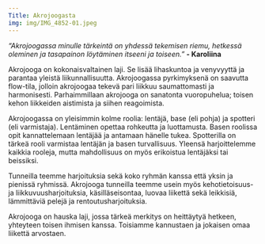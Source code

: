 ```yaml
---
Title: Akrojoogasta
img: img/IMG_4852-01.jpeg
---
```

*“Akrojoogassa minulle tärkeintä on  yhdessä tekemisen riemu, hetkessä oleminen ja 
tasapainon löytäminen itseeni ja toiseen.”* **- Karoliina**

Akrojooga on kokonaisvaltainen laji. Se lisää lihaskuntoa ja venyvyyttä ja parantaa yleistä 
liikunnallisuutta. Akrojoogassa pyrkimyksenä on saavutta flow-tila, jolloin akrojoogaa tekevä 
pari liikkuu saumattomasti ja harmonisesti. Parhaimmillaan akrojooga on sanatonta vuoropuhelua; 
toisen kehon liikkeiden aistimista ja siihen reagoimista.
 
Akrojoogassa on yleisimmin kolme roolia: lentäjä, base (eli pohja) ja spotteri (eli varmistaja). 
Lentäminen opettaa rohkeutta ja luottamusta. Basen roolissa opit kannattelemaan lentäjää ja antamaan 
hänelle tukea. Spotterilla on tärkeä rooli varmistaa lentäjän ja basen turvallisuus. Yleensä 
harjoittelemme kaikkia rooleja, mutta mahdollisuus on myös erikoistua lentäjäksi tai beissiksi.

Tunneilla teemme harjoituksia sekä koko ryhmän kanssa että yksin ja pienissä ryhmissä. Akrojooga 
tunneilla teemme usein myös kehotietoisuus- ja liikkuvuusharjoituksia, käsilläseisontaa, luovaa 
liikettä sekä leikkisiä, lämmittäviä pelejä ja rentoutusharjoituksia.

Akrojooga on hauska laji, jossa tärkeä merkitys on heittäytyä hetkeen, yhteyteen toisen ihmisen kanssa. 
Toisiamme kannustaen ja jokaisen omaa liikettä arvostaen. 
